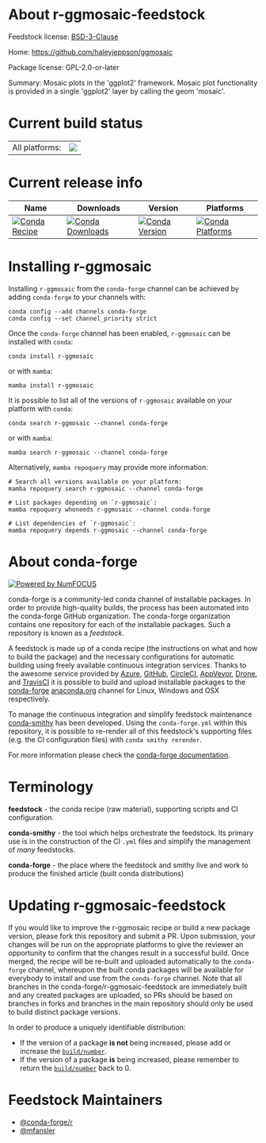 About r-ggmosaic-feedstock
==========================

Feedstock license: [BSD-3-Clause](https://github.com/conda-forge/r-ggmosaic-feedstock/blob/main/LICENSE.txt)

Home: https://github.com/haleyjeppson/ggmosaic

Package license: GPL-2.0-or-later

Summary: Mosaic plots in the 'ggplot2' framework. Mosaic plot functionality is provided in a single 'ggplot2' layer by calling the geom 'mosaic'.

Current build status
====================


<table><tr><td>All platforms:</td>
    <td>
      <a href="https://dev.azure.com/conda-forge/feedstock-builds/_build/latest?definitionId=14999&branchName=main">
        <img src="https://dev.azure.com/conda-forge/feedstock-builds/_apis/build/status/r-ggmosaic-feedstock?branchName=main">
      </a>
    </td>
  </tr>
</table>

Current release info
====================

| Name | Downloads | Version | Platforms |
| --- | --- | --- | --- |
| [![Conda Recipe](https://img.shields.io/badge/recipe-r--ggmosaic-green.svg)](https://anaconda.org/conda-forge/r-ggmosaic) | [![Conda Downloads](https://img.shields.io/conda/dn/conda-forge/r-ggmosaic.svg)](https://anaconda.org/conda-forge/r-ggmosaic) | [![Conda Version](https://img.shields.io/conda/vn/conda-forge/r-ggmosaic.svg)](https://anaconda.org/conda-forge/r-ggmosaic) | [![Conda Platforms](https://img.shields.io/conda/pn/conda-forge/r-ggmosaic.svg)](https://anaconda.org/conda-forge/r-ggmosaic) |

Installing r-ggmosaic
=====================

Installing `r-ggmosaic` from the `conda-forge` channel can be achieved by adding `conda-forge` to your channels with:

```
conda config --add channels conda-forge
conda config --set channel_priority strict
```

Once the `conda-forge` channel has been enabled, `r-ggmosaic` can be installed with `conda`:

```
conda install r-ggmosaic
```

or with `mamba`:

```
mamba install r-ggmosaic
```

It is possible to list all of the versions of `r-ggmosaic` available on your platform with `conda`:

```
conda search r-ggmosaic --channel conda-forge
```

or with `mamba`:

```
mamba search r-ggmosaic --channel conda-forge
```

Alternatively, `mamba repoquery` may provide more information:

```
# Search all versions available on your platform:
mamba repoquery search r-ggmosaic --channel conda-forge

# List packages depending on `r-ggmosaic`:
mamba repoquery whoneeds r-ggmosaic --channel conda-forge

# List dependencies of `r-ggmosaic`:
mamba repoquery depends r-ggmosaic --channel conda-forge
```


About conda-forge
=================

[![Powered by
NumFOCUS](https://img.shields.io/badge/powered%20by-NumFOCUS-orange.svg?style=flat&colorA=E1523D&colorB=007D8A)](https://numfocus.org)

conda-forge is a community-led conda channel of installable packages.
In order to provide high-quality builds, the process has been automated into the
conda-forge GitHub organization. The conda-forge organization contains one repository
for each of the installable packages. Such a repository is known as a *feedstock*.

A feedstock is made up of a conda recipe (the instructions on what and how to build
the package) and the necessary configurations for automatic building using freely
available continuous integration services. Thanks to the awesome service provided by
[Azure](https://azure.microsoft.com/en-us/services/devops/), [GitHub](https://github.com/),
[CircleCI](https://circleci.com/), [AppVeyor](https://www.appveyor.com/),
[Drone](https://cloud.drone.io/welcome), and [TravisCI](https://travis-ci.com/)
it is possible to build and upload installable packages to the
[conda-forge](https://anaconda.org/conda-forge) [anaconda.org](https://anaconda.org/)
channel for Linux, Windows and OSX respectively.

To manage the continuous integration and simplify feedstock maintenance
[conda-smithy](https://github.com/conda-forge/conda-smithy) has been developed.
Using the ``conda-forge.yml`` within this repository, it is possible to re-render all of
this feedstock's supporting files (e.g. the CI configuration files) with ``conda smithy rerender``.

For more information please check the [conda-forge documentation](https://conda-forge.org/docs/).

Terminology
===========

**feedstock** - the conda recipe (raw material), supporting scripts and CI configuration.

**conda-smithy** - the tool which helps orchestrate the feedstock.
                   Its primary use is in the construction of the CI ``.yml`` files
                   and simplify the management of *many* feedstocks.

**conda-forge** - the place where the feedstock and smithy live and work to
                  produce the finished article (built conda distributions)


Updating r-ggmosaic-feedstock
=============================

If you would like to improve the r-ggmosaic recipe or build a new
package version, please fork this repository and submit a PR. Upon submission,
your changes will be run on the appropriate platforms to give the reviewer an
opportunity to confirm that the changes result in a successful build. Once
merged, the recipe will be re-built and uploaded automatically to the
`conda-forge` channel, whereupon the built conda packages will be available for
everybody to install and use from the `conda-forge` channel.
Note that all branches in the conda-forge/r-ggmosaic-feedstock are
immediately built and any created packages are uploaded, so PRs should be based
on branches in forks and branches in the main repository should only be used to
build distinct package versions.

In order to produce a uniquely identifiable distribution:
 * If the version of a package **is not** being increased, please add or increase
   the [``build/number``](https://docs.conda.io/projects/conda-build/en/latest/resources/define-metadata.html#build-number-and-string).
 * If the version of a package **is** being increased, please remember to return
   the [``build/number``](https://docs.conda.io/projects/conda-build/en/latest/resources/define-metadata.html#build-number-and-string)
   back to 0.

Feedstock Maintainers
=====================

* [@conda-forge/r](https://github.com/conda-forge/r/)
* [@mfansler](https://github.com/mfansler/)

